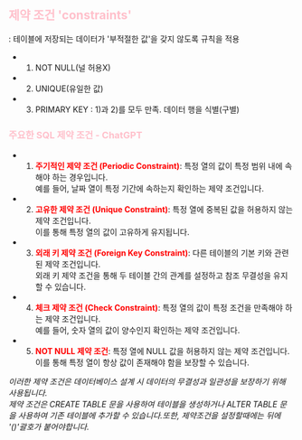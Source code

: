 ## <span style="color:pink">제약 조건 'constraints'</span>
: 테이블에 저장되는 데이터가 '부적절한 값'을 갖지 않도록 규칙을 적용
+ 1) NOT NULL(널 허용X)
+ 2) UNIQUE(유일한 값)
+ 3) PRIMARY KEY : 1)과 2)를 모두 만족. 데이터 행을 식별(구별)

### <span style="color:pink">주요한 SQL 제약 조건 - ChatGPT</SPAN>
+ 1) **<span style="color:RED">주기적인 제약 조건 (Periodic Constraint)</SPAN>**: 특정 열의 값이 특정 범위 내에 속해야 하는 경우입니다.</BR> 예를 들어, 날짜 열이 특정 기간에 속하는지 확인하는 제약 조건입니다.
+ 2) **<span style="color:RED">고유한 제약 조건 (Unique Constraint)</SPAN>**: 특정 열에 중복된 값을 허용하지 않는 제약 조건입니다.</BR>  이를 통해 특정 열의 값이 고유하게 유지됩니다.
+ 3) **<span style="color:RED">외래 키 제약 조건 (Foreign Key Constraint)</SPAN>**: 다른 테이블의 기본 키와 관련된 제약 조건입니다.</BR>  외래 키 제약 조건을 통해 두 테이블 간의 관계를 설정하고 참조 무결성을 유지할 수 있습니다.
+ 4) **<span style="color:RED">체크 제약 조건 (Check Constraint)</SPAN>**: 특정 열의 값이 특정 조건을 만족해야 하는 제약 조건입니다.</BR>  예를 들어, 숫자 열의 값이 양수인지 확인하는 제약 조건입니다.
+ 5) **<span style="color:RED">NOT NULL 제약 조건</SPAN>**: 특정 열에 NULL 값을 허용하지 않는 제약 조건입니다.</BR>  이를 통해 특정 열이 항상 값이 존재해야 함을 보장할 수 있습니다.

 *이러한 제약 조건은 데이터베이스 설계 시 데이터의 무결성과 일관성을 보장하기 위해 사용됩니다. </BR> 제약 조건은 CREATE TABLE 문을 사용하여 테이블을 생성하거나 ALTER TABLE 문을 사용하여 기존 테이블에 추가할 수 있습니다.또한, 제약조건을 설정할때에는 뒤에 '()'괄호가 붙어야합니다.*